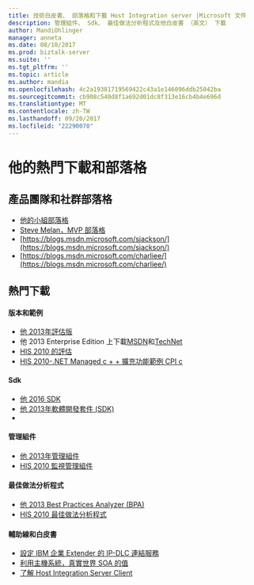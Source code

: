 ```yaml
---
title: 技術白皮書、 部落格和下載 Host Integration server |Microsoft 文件
description: 管理組件、 Sdk、 最佳做法分析程式及他白皮書 （英文） 下載
author: MandiOhlinger
manager: anneta
ms.date: 08/10/2017
ms.prod: biztalk-server
ms.suite: ''
ms.tgt_pltfrm: ''
ms.topic: article
ms.author: mandia
ms.openlocfilehash: 4c2a19381719569422c43a1e146096ddb25042ba
ms.sourcegitcommit: cb908c540d8f1a692d01dc8f313e16cb4b4e696d
ms.translationtype: MT
ms.contentlocale: zh-TW
ms.lasthandoff: 09/20/2017
ms.locfileid: "22290078"
---
```

# <a name="his-popular-downloads-and-blogs"></a>他的熱門下載和部落格

## <a name="product-team-and-community-blogs"></a>產品團隊和社群部落格
-   [他的小組部落格](https://blogs.msdn.microsoft.com/hostintegrationserver)
-   [Steve Melan，MVP 部落格](http://stevemelan.wordpress.com)
-   [https://blogs.msdn.microsoft.com/sjackson/](https://blogs.msdn.microsoft.com/sjackson/)
-   [https://blogs.msdn.microsoft.com/charliee/](https://blogs.msdn.microsoft.com/charliee/)


## <a name="popular-downloads"></a>熱門下載

#### <a name="editions-and-sample"></a>版本和範例

-   [他 2013年評估版](https://www.microsoft.com/download/details.aspx?id=39950)
-   他 2013 Enterprise Edition 上下載[MSDN](https://msdn.microsoft.com/subscriptions/downloads/)和[TechNet](https://technet.microsoft.com/subscriptions/downloads/)
-   [HIS 2010 的評估](https://www.microsoft.com/download/details.aspx?id=18969)
-   [HIS 2010-.NET Managed c + + 擴充功能範例 CPI c](https://www.microsoft.com/download/details.aspx?id=28581)

#### <a name="sdks"></a>Sdk

-   [他 2016 SDK](https://aka.ms/his2016sdk)
-   [他 2013年軟體開發套件 (SDK)](https://www.microsoft.com/download/details.aspx?id=41557)
-   
#### <a name="management-packs"></a>管理組件

-   [他 2013年管理組件](https://www.microsoft.com/download/details.aspx?id=39978)
-   [HIS 2010 監視管理組件](https://www.microsoft.com/download/details.aspx?id=23657)

#### <a name="best-practices-analyzer"></a>最佳做法分析程式

-   [他 2013 Best Practices Analyzer (BPA)](https://www.microsoft.com/download/details.aspx?id=40325)
-   [HIS 2010 最佳做法分析程式](https://www.microsoft.com/download/details.aspx?id=1817)

#### <a name="guides-and-white-papers"></a>輔助線和白皮書

-   [設定 IBM 企業 Extender 的 IP-DLC 連結服務](https://www.microsoft.com/download/details.aspx?id=17441)
-   [利用主機系統，真實世界 SOA 的值](https://www.microsoft.com/download/details.aspx?id=20799)
-   [了解 Host Integration Server Client](https://www.microsoft.com/download/details.aspx?id=15069)

